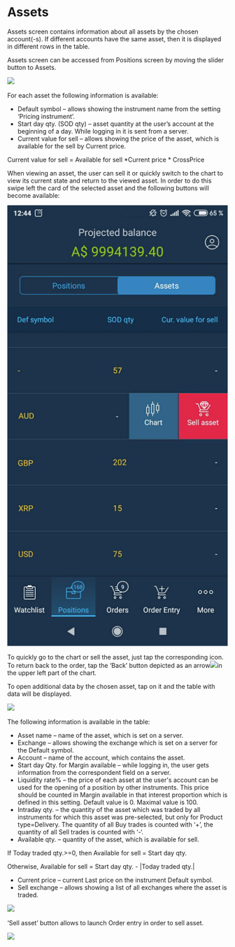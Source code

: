 # Assets

Assets screen contains information about all assets by the chosen account\(-s\). If different accounts have the same asset, then it is displayed in different rows in the table.

Assets screen can be accessed from Positions screen by moving the slider button to Assets.

![](https://lh5.googleusercontent.com/jBXUvWCt9K122SyDExAr_J5DCqDSvTtBMZovu1otMCuKAyDUp-lFJw1Ga1yPVFIcZWsd5YxgyiIs460jYfcOHgf0IQXEFD7wVkLGOmNORG_hBb3ldYowECkiK__K49-E997Q8ktB)

For each asset the following information is available:

* Default symbol – allows showing the instrument name from the setting ‘Pricing instrument’.
* Start day qty. \(SOD qty\)  – asset quantity at the user’s account at the beginning of a day. While logging in it is sent from a server.
* Current value for sell – allows showing the price of the asset, which is available for the sell by Current price.

Current value for sell = Available for sell \*Current price \* CrossPrice

When viewing an asset, the user can sell it or quickly switch to the chart to view its current state and return to the viewed asset. In order to do this swipe left the card of the selected asset and the following buttons will become available:

![](../../../.gitbook/assets/screenshot_3%20%287%29.jpg)

To quickly go to the chart or sell the asset, just tap the corresponding icon. To return back to the order, tap the ‘Back’ button depicted as an arrow![](https://lh5.googleusercontent.com/FeoB164MubEhRzjZI288O316A51qKXagx2sSMaReRPOJ5NDeC1l862wWctT_U2Wkbuni-qTC-7pAzYNKFJxG5Z_SP7h57i4K3CKTGGyWTnOqE0msvOjWah_NT_36eIuww74QtXeI)in the upper left part of the chart.

To open additional data by the chosen asset, tap on it and the table with data will be displayed.

![](https://lh6.googleusercontent.com/wf2ymmEtIE8IDD_jKSGZnLdvvXCGiS8gMU9W-pzCZ7MhJMUGjxukW3FG5AeAIql2RKJ8Kgsxp-D2f9rh8ufgYpmn1SXrMmepnANE_Yn8wjiAF60hQyNfgvkcC0FFVwedpzXM_cc7)

The following information is available in the table:

* Asset name – name of the asset, which is set on a server.
* Exchange – allows showing the exchange which is set on a server for the Default symbol.
* Account – name of the account, which contains the asset.
* Start day Qty. for Margin available – while logging in, the user gets information from the correspondent field on a server.
* Liquidity rate% – the price of each asset at the user's account can be used for the opening of a position by other instruments. This price should be counted in Margin available in that interest proportion which is defined in this setting. Default value is 0. Maximal value is 100.
* Intraday qty. – the quantity of the asset which was traded by all instruments for which this asset was pre-selected, but only for Product type=Delivery. The quantity of all Buy trades is counted with ‘+’, the quantity of all Sell trades is counted with ‘-‘.
* Available qty. – quantity of the asset, which is available for sell.

If Today traded qty.&gt;=0, then Available for sell = Start day qty.

Otherwise, Available for sell = Start day qty. - \|Today traded qty.\|

* Current price – current Last price on the instrument Default symbol.
* Sell exchange – allows showing a list of all exchanges where the asset is traded. 

![](https://lh5.googleusercontent.com/vuSTDjqSX_rvOwFNcYL6e4MC4nEXnXwK0LEQC2YBdqI9URXsGL54X-sA4cMRCG6RI5OPvL3GIUt_QcOi0sX0YJOwtJGL8wSE8yoN5rV6icv7UIbtfRCzOGqPWIV6zf99X3Wob_vf)

‘Sell asset’ button allows to launch Order entry in order to sell asset.

![](https://lh6.googleusercontent.com/3zHW_KezwxuBvv1d6nv3fADFrl8uyzNN7qf4F41YNg2YKXBN9Qo_GakQ8XmME2jZ8_mrZh61PHAYRGTBxKC5PSNYEbKsE8tX0kSUtMQ4UvokN2c36WVWFZ0YpSDMLji9_rquku3B)

